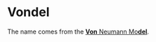 # Vondel

The name comes from the
[**Von** Neumann Mo**del**](https://en.wikipedia.org/wiki/Von_Neumann_architecture).
